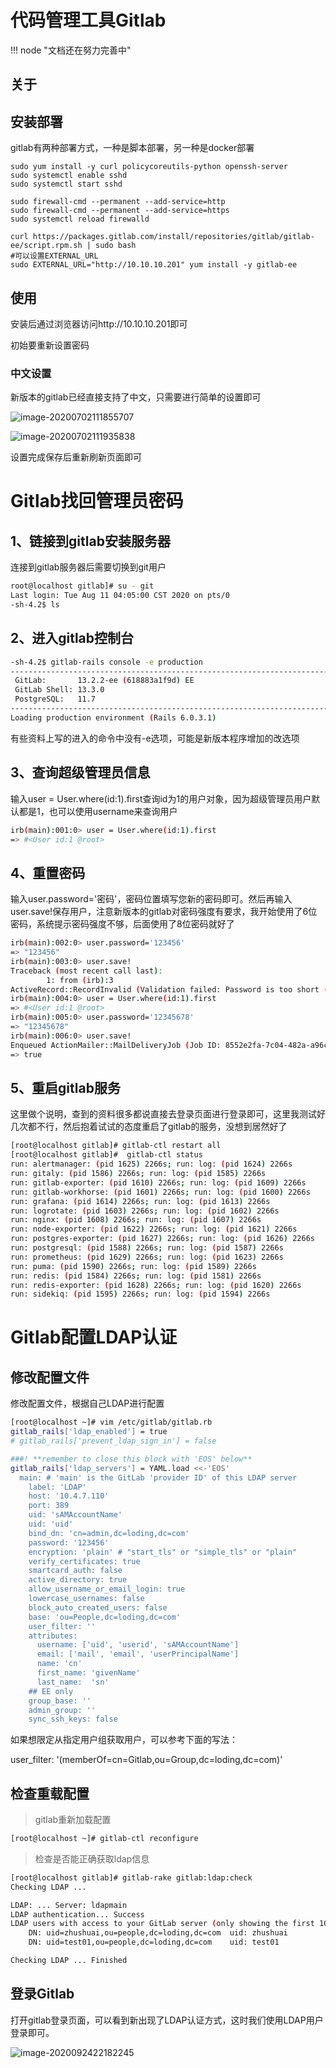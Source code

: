 # 代码管理工具Gitlab

!!! node "文档还在努力完善中"

## 关于

## 安装部署

gitlab有两种部署方式，一种是脚本部署，另一种是docker部署

```shell
sudo yum install -y curl policycoreutils-python openssh-server
sudo systemctl enable sshd
sudo systemctl start sshd

sudo firewall-cmd --permanent --add-service=http
sudo firewall-cmd --permanent --add-service=https
sudo systemctl reload firewalld
```



```shell
curl https://packages.gitlab.com/install/repositories/gitlab/gitlab-ee/script.rpm.sh | sudo bash
#可以设置EXTERNAL_URL
sudo EXTERNAL_URL="http://10.10.10.201" yum install -y gitlab-ee
```



## 使用

安装后通过浏览器访问http://10.10.10.201即可

初始要重新设置密码



### 中文设置

新版本的gitlab已经直接支持了中文，只需要进行简单的设置即可



![image-20200702111855707](https://gitee.com/zhus2015/images/raw/master/docimg/image-20200702111855707.png) 

![image-20200702111935838](https://gitee.com/zhus2015/images/raw/master/docimg/image-20200702111855707.png)

设置完成保存后重新刷新页面即可

# Gitlab找回管理员密码



## 1、链接到gitlab安装服务器

连接到gitlab服务器后需要切换到git用户

```sh
root@localhost gitlab]# su - git
Last login: Tue Aug 11 04:05:00 CST 2020 on pts/0
-sh-4.2$ ls
```



## 2、进入gitlab控制台

```sh
-sh-4.2$ gitlab-rails console -e production
--------------------------------------------------------------------------------
 GitLab:       13.2.2-ee (618883a1f9d) EE
 GitLab Shell: 13.3.0
 PostgreSQL:   11.7
--------------------------------------------------------------------------------
Loading production environment (Rails 6.0.3.1)
```

有些资料上写的进入的命令中没有-e选项，可能是新版本程序增加的改选项



## 3、查询超级管理员信息

输入user = User.where(id:1).first查询id为1的用户对象，因为超级管理员用户默认都是1，也可以使用username来查询用户

```sh
irb(main):001:0> user = User.where(id:1).first
=> #<User id:1 @root>
```



## 4、重置密码

输入user.password='密码'，密码位置填写您新的密码即可。然后再输入user.save!保存用户，注意新版本的gitlab对密码强度有要求，我开始使用了6位密码，系统提示密码强度不够，后面使用了8位密码就好了

```sh
irb(main):002:0> user.password='123456'
=> "123456"
irb(main):003:0> user.save!
Traceback (most recent call last):
        1: from (irb):3
ActiveRecord::RecordInvalid (Validation failed: Password is too short (minimum is 8 characters))
irb(main):004:0> user = User.where(id:1).first
=> #<User id:1 @root>
irb(main):005:0> user.password='12345678'
=> "12345678"
irb(main):006:0> user.save!
Enqueued ActionMailer::MailDeliveryJob (Job ID: 8552e2fa-7c04-482a-a96c-0a24b9c43569) to Sidekiq(mailers) with arguments: "DeviseMailer", "password_change", "deliver_now", {:args=>[#<GlobalID:0x00007fe5d52679e8 @uri=#<URI::GID gid://gitlab/User/1>>]}
=> true
```



## 5、重启gitlab服务

这里做个说明，查到的资料很多都说直接去登录页面进行登录即可，这里我测试好几次都不行，然后抱着试试的态度重启了gitlab的服务，没想到居然好了

```sh
[root@localhost gitlab]# gitlab-ctl restart all
[root@localhost gitlab]#  gitlab-ctl status
run: alertmanager: (pid 1625) 2266s; run: log: (pid 1624) 2266s
run: gitaly: (pid 1586) 2266s; run: log: (pid 1585) 2266s
run: gitlab-exporter: (pid 1610) 2266s; run: log: (pid 1609) 2266s
run: gitlab-workhorse: (pid 1601) 2266s; run: log: (pid 1600) 2266s
run: grafana: (pid 1614) 2266s; run: log: (pid 1613) 2266s
run: logrotate: (pid 1603) 2266s; run: log: (pid 1602) 2266s
run: nginx: (pid 1608) 2266s; run: log: (pid 1607) 2266s
run: node-exporter: (pid 1622) 2266s; run: log: (pid 1621) 2266s
run: postgres-exporter: (pid 1627) 2266s; run: log: (pid 1626) 2266s
run: postgresql: (pid 1588) 2266s; run: log: (pid 1587) 2266s
run: prometheus: (pid 1629) 2266s; run: log: (pid 1623) 2266s
run: puma: (pid 1590) 2266s; run: log: (pid 1589) 2266s
run: redis: (pid 1584) 2266s; run: log: (pid 1581) 2266s
run: redis-exporter: (pid 1628) 2266s; run: log: (pid 1620) 2266s
run: sidekiq: (pid 1595) 2266s; run: log: (pid 1594) 2266s
```





# Gitlab配置LDAP认证

## 修改配置文件

修改配置文件，根据自己LDAP进行配置

```sh
[root@localhost ~]# vim /etc/gitlab/gitlab.rb
gitlab_rails['ldap_enabled'] = true
# gitlab_rails['prevent_ldap_sign_in'] = false

###! **remember to close this block with 'EOS' below**
gitlab_rails['ldap_servers'] = YAML.load <<-'EOS'
  main: # 'main' is the GitLab 'provider ID' of this LDAP server
    label: 'LDAP'
    host: '10.4.7.110'
    port: 389
    uid: 'sAMAccountName'
    uid: 'uid'
    bind_dn: 'cn=admin,dc=loding,dc=com'
    password: '123456'
    encryption: 'plain' # "start_tls" or "simple_tls" or "plain"
    verify_certificates: true
    smartcard_auth: false
    active_directory: true
    allow_username_or_email_login: true
    lowercase_usernames: false
    block_auto_created_users: false
    base: 'ou=People,dc=loding,dc=com'
    user_filter: ''
    attributes:
      username: ['uid', 'userid', 'sAMAccountName']
      email: ['mail', 'email', 'userPrincipalName']
      name: 'cn'
      first_name: 'givenName'
      last_name:  'sn'
    ## EE only
    group_base: ''
    admin_group: ''
    sync_ssh_keys: false
```

如果想限定从指定用户组获取用户，可以参考下面的写法：

user_filter: '(memberOf=cn=Gitlab,ou=Group,dc=loding,dc=com)'

## 检查重载配置

> gitlab重新加载配置

```sh
[root@localhost ~]# gitlab-ctl reconfigure
```



> 检查是否能正确获取ldap信息

```sh
[root@localhost gitlab]# gitlab-rake gitlab:ldap:check
Checking LDAP ...

LDAP: ... Server: ldapmain
LDAP authentication... Success
LDAP users with access to your GitLab server (only showing the first 100 results)
	DN: uid=zhushuai,ou=people,dc=loding,dc=com	 uid: zhushuai
	DN: uid=test01,ou=people,dc=loding,dc=com	 uid: test01

Checking LDAP ... Finished
```



## 登录Gitlab

打开gitlab登录页面，可以看到新出现了LDAP认证方式，这时我们使用LDAP用户登录即可。

![image-2020092422182245](../images/image-20200924221824245.png)



